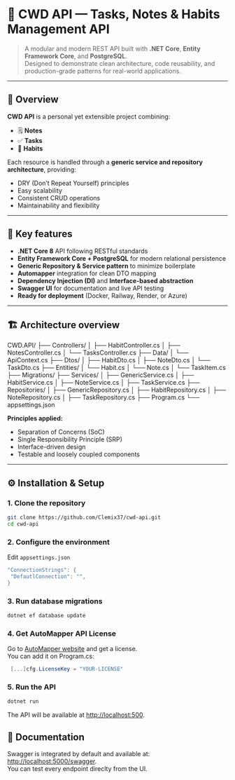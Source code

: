 # 🧠 CWD API — Tasks, Notes & Habits Management API

> A modular and modern REST API built with **.NET Core**, **Entity Framework Core**, and **PostgreSQL**.  
> Designed to demonstrate clean architecture, code reusability, and production-grade patterns for real-world applications.

---

## 🚀 Overview

**CWD API** is a personal yet extensible project combining:
- 🗒 **Notes**
- ✅ **Tasks**
- 🔁 **Habits**

Each resource is handled through a **generic service and repository architecture**, providing:
- DRY (Don’t Repeat Yourself) principles
- Easy scalability
- Consistent CRUD operations
- Maintainability and flexibility

---

## 🧩 Key features

- **.NET Core 8** API following RESTful standards  
- **Entity Framework Core + PostgreSQL** for modern relational persistence  
- **Generic Repository & Service pattern** to minimize boilerplate  
- **Automapper** integration for clean DTO mapping  
- **Dependency Injection (DI)** and **Interface-based abstraction**  
- **Swagger UI** for documentation and live API testing  
- **Ready for deployment** (Docker, Railway, Render, or Azure)

---

## 🏗 Architecture overview

CWD.API/
├── Controllers/
│ ├── HabitController.cs
│ ├── NotesController.cs
│ └── TasksController.cs
├── Data/
│ └── ApiContext.cs
├── Dtos/
│ ├── HabitDto.cs
│ ├── NoteDto.cs
│ └── TaskDto.cs
├── Entities/
│ └── Habit.cs
│ └── Note.cs
│ └── TaskItem.cs
├── Migrations/
├── Services/
│ ├── GenericService.cs
│ ├── HabitService.cs
│ ├── NoteService.cs
│ ├── TaskService.cs
├── Repositories/
│ ├── GenericRepository.cs
│ ├── HabitRepository.cs
│ ├── NoteRepository.cs
│ ├── TaskRepository.cs
├── Program.cs
└── appsettings.json

**Principles applied:**
- Separation of Concerns (SoC)
- Single Responsibility Principle (SRP)
- Interface-driven design
- Testable and loosely coupled components

---

## ⚙ Installation & Setup

### 1. Clone the repository
```bash
git clone https://github.com/Clemix37/cwd-api.git
cd cwd-api
```

 ### 2. Configure the environment
 Edit `appsettings.json`

 ```C#
"ConnectionStrings": {
  "DefautlConnection": "",
}
```

### 3. Run database migrations
```bash
dotnet ef database update
```

### 4. Get AutoMapper API License
Go to [AutoMapper website](https://automapper.io/) and get a license.  
You can add it on Program.cs:
```C#
 [...]cfg.LicenseKey = "YOUR-LICENSE"
```

### 5. Run the API
```bash
dotnet run
```

The API will be available at [http://localhost:500](http://localhost:500).

## 📘 Documentation

Swagger is integrated by default and available at: [http://localhost:5000/swagger](http://localhost:5000/swagger).  
You can test every endpoint direclty from the UI.
